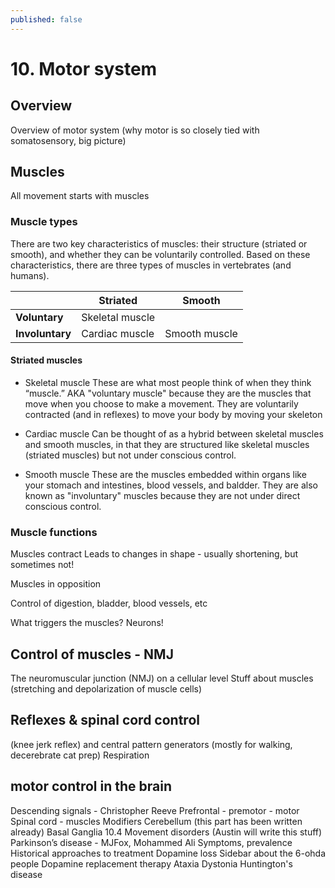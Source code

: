 ```yaml
---
published: false
---
```


# 10. Motor system

## Overview

Overview of motor system (why motor is so closely tied with somatosensory, big picture)

## Muscles

All movement starts with muscles

### Muscle types
There are two key characteristics of muscles: their structure (striated or smooth), and whether they can be voluntarily controlled. Based on these characteristics, there are three types of muscles in vertebrates (and humans).

|   | Striated | Smooth |
|---|---|---|
| **Voluntary** | Skeletal muscle |   |
| **Involuntary** | Cardiac muscle | Smooth muscle |


#### Striated muscles
* Skeletal muscle
   These are what most people think of when they think “muscle.”
   AKA "voluntary muscle" because they are the muscles that move when you choose to make a movement. They are voluntarily contracted (and in reflexes) to move your body by moving your skeleton  
* Cardiac muscle
   Can be thought of as a hybrid between skeletal muscles and smooth muscles, in that they are structured like skeletal muscles (striated muscles) but not under conscious control. 
   
* Smooth muscle
   These are the muscles embedded within organs like your stomach and intestines, blood vessels, and baldder. 
   They are also known as "involuntary" muscles because they are not under direct conscious control. 


### Muscle functions
Muscles contract
    Leads to changes in shape - usually shortening, but sometimes not!

Muscles in opposition

Control of digestion, bladder, blood vessels, etc

What triggers the muscles? Neurons!
    
## Control of muscles - NMJ
The neuromuscular junction (NMJ) on a cellular level
Stuff about muscles (stretching and depolarization of muscle cells)

## Reflexes  & spinal cord control 
(knee jerk reflex) and central pattern generators (mostly for walking, decerebrate cat prep)
Respiration

## motor control in the brain
Descending signals - Christopher Reeve
Prefrontal - premotor - motor
Spinal cord - muscles
Modifiers
Cerebellum (this part has been written already)
Basal Ganglia
10.4 Movement disorders (Austin will write this stuff)
Parkinson’s disease - MJFox, Mohammed Ali
Symptoms, prevalence
Historical approaches to treatment
Dopamine loss
Sidebar about the 6-ohda people
Dopamine replacement therapy
Ataxia
Dystonia
Huntington's disease
